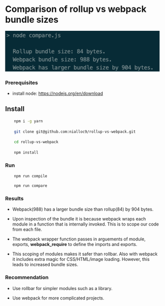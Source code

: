 # Comparison of rollup vs webpack bundle sizes

<p float="left">
    <img src="https://raw.githubusercontent.com/nialloc9/rollup-vs-webpack/master/screenshots/run.png" alt='Image showing application comparing differant speeds.' width="500">
</p>

### Prerequisites

- install node: <a href="https://nodejs.org/en/download">https://nodejs.org/en/download</a>

## Install

```sh
    npm i -g yarn

    git clone git@github.com:nialloc9/rollup-vs-webpack.git

    cd rollup-vs-webpack

    npm install
```

### Run

```sh
    npm run compile
```

```sh
    npm run compare
```



### Results

- Webpack(988) has a larger bundle size than rollup(84) by 904 bytes.

- Upon inspection of the bundle it is because webpack wraps each module in a function that is internally invoked. This is to scope our code from each file.

- The webpack wrapper function passes in arguements of module, exports, __webpack_require__ to define the imports and exports.

- This scoping of modules makes it safer than rollbar. Also with webpack it includes extra magic for CSS/HTML/image loading. However, this leads to increased bundle sizes.

### Recommendation
 - Use rollbar for simpler modules such as a library.

 - Use webpack for more complicated projects.